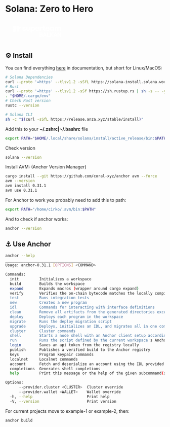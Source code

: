 # Solana: Zero to Hero
<?xml version="1.0" encoding="UTF-8"?>
<svg xmlns="http://www.w3.org/2000/svg" xmlns:xlink="http://www.w3.org/1999/xlink" width="200px" height="70px" viewBox="0 0 199 70" version="1.1">
<g id="surface1">
<path style=" stroke:none;fill-rule:nonzero;fill:rgb(100%,100%,100%);fill-opacity:1;" d="M 43.089844 21.03125 L 48.246094 21.03125 L 48.246094 22.984375 C 48.246094 25.632812 46.0625 27.773438 43.363281 27.773438 L 43.089844 27.773438 Z M 35.75 18.191406 L 43.089844 18.191406 L 43.089844 36.628906 L 42.214844 36.628906 C 36.894531 36.628906 35.832031 32.992188 35.832031 29.753906 Z M 23.824219 22.367188 C 23.824219 25.660156 26.226562 26.863281 28.898438 27.265625 L 23.824219 27.265625 L 23.824219 36.683594 L 28.710938 36.683594 C 33.621094 36.683594 34.195312 34.542969 34.195312 32.507812 C 34.195312 30.019531 32.449219 28.28125 29.746094 27.613281 L 34.195312 27.613281 L 34.195312 18.191406 L 29.308594 18.191406 C 24.398438 18.191406 23.824219 20.332031 23.824219 22.367188 Z M 23.824219 22.367188 "/>
<path style=" stroke:none;fill-rule:nonzero;fill:rgb(100%,100%,100%);fill-opacity:1;" d="M 167.070312 39.167969 L 172.464844 46.867188 L 172.464844 39.167969 L 175.257812 39.167969 L 175.257812 52.382812 L 172.917969 52.382812 L 167.503906 44.679688 L 167.503906 52.382812 L 164.710938 52.382812 L 164.710938 39.167969 Z M 167.070312 39.167969 "/>
<path style=" stroke:none;fill-rule:nonzero;fill:rgb(100%,100%,100%);fill-opacity:1;" d="M 164.109375 52.382812 L 161.074219 52.382812 L 157.714844 43.546875 L 154.300781 52.382812 L 151.335938 52.382812 L 156.582031 39.167969 L 158.847656 39.167969 Z M 161.109375 50.171875 L 154.28125 50.171875 L 155.242188 47.738281 L 160.148438 47.738281 Z M 161.109375 50.171875 "/>
<path style=" stroke:none;fill-rule:nonzero;fill:rgb(100%,100%,100%);fill-opacity:1;" d="M 143.007812 45.394531 L 148.253906 39.167969 L 151.78125 39.167969 L 146.460938 45.394531 L 152.234375 52.382812 L 148.59375 52.382812 Z M 140.761719 39.167969 L 143.554688 39.167969 L 143.554688 52.382812 L 140.761719 52.382812 Z M 140.761719 39.167969 "/>
<path style=" stroke:none;fill-rule:nonzero;fill:rgb(100%,100%,100%);fill-opacity:1;" d="M 133.914062 39.167969 L 133.914062 49.699219 L 139.953125 49.699219 L 139.953125 52.382812 L 131.121094 52.382812 L 131.121094 39.167969 Z M 133.914062 39.167969 "/>
<path style=" stroke:none;fill-rule:nonzero;fill:rgb(100%,100%,100%);fill-opacity:1;" d="M 130.523438 52.382812 L 127.484375 52.382812 L 124.125 43.546875 L 120.710938 52.382812 L 117.746094 52.382812 L 122.992188 39.167969 L 125.257812 39.167969 Z M 127.523438 50.171875 L 120.691406 50.171875 L 121.652344 47.738281 L 126.558594 47.738281 Z M 127.523438 50.171875 "/>
<path style=" stroke:none;fill-rule:nonzero;fill:rgb(100%,100%,100%);fill-opacity:1;" d="M 108.554688 39.167969 L 113.5 39.167969 C 114.253906 39.167969 114.945312 39.328125 115.574219 39.65625 C 116.203125 39.972656 116.703125 40.398438 117.066406 40.941406 C 117.429688 41.46875 117.613281 42.046875 117.613281 42.679688 C 117.613281 43.066406 117.53125 43.453125 117.367188 43.828125 C 117.21875 44.195312 117.003906 44.523438 116.726562 44.8125 C 116.449219 45.089844 116.140625 45.28125 115.800781 45.394531 C 116.265625 45.484375 116.683594 45.6875 117.046875 46 C 117.425781 46.300781 117.714844 46.679688 117.914062 47.132812 C 118.128906 47.585938 118.234375 48.078125 118.234375 48.605469 C 118.234375 49.296875 118.046875 49.933594 117.671875 50.511719 C 117.292969 51.089844 116.78125 51.550781 116.140625 51.890625 C 115.511719 52.21875 114.828125 52.382812 114.085938 52.382812 L 108.554688 52.382812 Z M 113.878906 49.699219 C 114.167969 49.699219 114.425781 49.636719 114.652344 49.511719 C 114.878906 49.386719 115.054688 49.214844 115.179688 49.003906 C 115.316406 48.777344 115.386719 48.523438 115.386719 48.246094 C 115.386719 47.96875 115.316406 47.726562 115.179688 47.511719 C 115.054688 47.285156 114.878906 47.109375 114.652344 46.980469 C 114.425781 46.855469 114.179688 46.792969 113.914062 46.792969 L 111.347656 46.792969 L 111.347656 49.699219 Z M 113.460938 44.320312 C 113.714844 44.320312 113.941406 44.261719 114.140625 44.148438 C 114.355469 44.035156 114.519531 43.886719 114.632812 43.695312 C 114.746094 43.496094 114.800781 43.277344 114.800781 43.035156 C 114.800781 42.808594 114.738281 42.609375 114.613281 42.433594 C 114.5 42.242188 114.34375 42.097656 114.140625 41.996094 C 113.941406 41.898438 113.714844 41.847656 113.460938 41.847656 L 111.347656 41.847656 L 111.347656 44.320312 Z M 113.460938 44.320312 "/>
<path style=" stroke:none;fill-rule:nonzero;fill:rgb(100%,100%,100%);fill-opacity:1;" d="M 59.148438 34.175781 C 58.023438 34.175781 57.027344 33.988281 56.167969 33.621094 C 55.304688 33.25 54.609375 32.710938 54.082031 32.007812 C 53.570312 31.304688 53.269531 30.46875 53.183594 29.5 L 56.746094 29.5 C 56.78125 29.9375 57.011719 30.289062 57.433594 30.554688 C 57.855469 30.820312 58.375 30.949219 58.992188 30.949219 C 59.535156 30.949219 59.960938 30.863281 60.257812 30.6875 C 60.558594 30.492188 60.707031 30.253906 60.707031 29.972656 C 60.707031 29.726562 60.601562 29.535156 60.390625 29.394531 C 60.179688 29.234375 59.90625 29.121094 59.574219 29.050781 C 59.253906 28.960938 58.816406 28.863281 58.253906 28.757812 C 57.285156 28.582031 56.472656 28.390625 55.824219 28.175781 C 55.191406 27.964844 54.636719 27.605469 54.160156 27.09375 C 53.703125 26.582031 53.472656 25.871094 53.472656 24.953125 C 53.472656 24.144531 53.675781 23.414062 54.082031 22.761719 C 54.503906 22.109375 55.101562 21.601562 55.875 21.230469 C 56.667969 20.859375 57.582031 20.675781 58.621094 20.675781 C 59.574219 20.675781 60.453125 20.84375 61.261719 21.175781 C 62.089844 21.511719 62.765625 22.003906 63.292969 22.65625 C 63.824219 23.308594 64.140625 24.101562 64.246094 25.035156 L 60.496094 25.035156 C 60.460938 24.699219 60.269531 24.417969 59.914062 24.1875 C 59.5625 23.941406 59.097656 23.820312 58.515625 23.820312 C 58.078125 23.820312 57.722656 23.898438 57.460938 24.058594 C 57.195312 24.199219 57.0625 24.417969 57.0625 24.71875 C 57.0625 24.945312 57.160156 25.132812 57.355469 25.273438 C 57.546875 25.394531 57.792969 25.5 58.09375 25.589844 C 58.394531 25.660156 58.824219 25.746094 59.386719 25.851562 C 60.390625 26.027344 61.21875 26.230469 61.871094 26.460938 C 62.539062 26.671875 63.117188 27.058594 63.613281 27.621094 C 64.105469 28.1875 64.351562 28.980469 64.351562 30 C 64.351562 30.773438 64.121094 31.488281 63.664062 32.140625 C 63.207031 32.773438 62.582031 33.277344 61.789062 33.644531 C 60.996094 33.996094 60.117188 34.175781 59.148438 34.175781 Z M 59.148438 34.175781 "/>
<path style=" stroke:none;fill-rule:nonzero;fill:rgb(100%,100%,100%);fill-opacity:1;" d="M 77.804688 27.886719 C 77.804688 29.101562 77.539062 30.183594 77.011719 31.136719 C 76.5 32.085938 75.78125 32.835938 74.847656 33.382812 C 73.914062 33.910156 72.847656 34.175781 71.652344 34.175781 C 70.472656 34.175781 69.410156 33.910156 68.457031 33.382812 C 67.523438 32.835938 66.792969 32.085938 66.265625 31.136719 C 65.738281 30.183594 65.476562 29.101562 65.476562 27.886719 L 65.476562 20.941406 L 69.195312 20.941406 L 69.195312 27.886719 C 69.195312 28.433594 69.292969 28.917969 69.488281 29.339844 C 69.679688 29.746094 69.960938 30.0625 70.332031 30.289062 C 70.71875 30.503906 71.160156 30.609375 71.652344 30.609375 C 72.410156 30.609375 73.007812 30.359375 73.449219 29.867188 C 73.886719 29.375 74.109375 28.714844 74.109375 27.886719 L 74.109375 20.941406 L 77.804688 20.941406 Z M 77.804688 27.886719 "/>
<path style=" stroke:none;fill-rule:nonzero;fill:rgb(100%,100%,100%);fill-opacity:1;" d="M 87.378906 20.675781 C 88.46875 20.675781 89.472656 20.976562 90.386719 21.574219 C 91.320312 22.171875 92.050781 22.992188 92.578125 24.03125 C 93.125 25.070312 93.398438 26.195312 93.398438 27.410156 C 93.398438 28.625 93.125 29.753906 92.578125 30.792969 C 92.050781 31.832031 91.320312 32.660156 90.386719 33.277344 C 89.472656 33.875 88.46875 34.175781 87.378906 34.175781 C 86.269531 34.175781 85.320312 33.902344 84.527344 33.355469 C 83.734375 32.808594 83.128906 32.035156 82.707031 31.03125 C 82.300781 30.007812 82.097656 28.800781 82.097656 27.410156 C 82.097656 26.039062 82.300781 24.839844 82.707031 23.820312 C 83.128906 22.796875 83.734375 22.023438 84.527344 21.496094 C 85.320312 20.949219 86.269531 20.675781 87.378906 20.675781 Z M 86.535156 24.214844 C 85.917969 24.214844 85.363281 24.355469 84.871094 24.636719 C 84.378906 24.917969 83.992188 25.308594 83.710938 25.800781 C 83.425781 26.292969 83.285156 26.832031 83.285156 27.410156 C 83.285156 28.011719 83.425781 28.554688 83.710938 29.050781 C 83.992188 29.523438 84.378906 29.902344 84.871094 30.183594 C 85.363281 30.46875 85.917969 30.609375 86.535156 30.609375 C 87.113281 30.609375 87.652344 30.46875 88.144531 30.183594 C 88.636719 29.902344 89.023438 29.515625 89.304688 29.023438 C 89.605469 28.53125 89.753906 27.992188 89.753906 27.410156 C 89.753906 26.832031 89.605469 26.300781 89.304688 25.828125 C 89.023438 25.332031 88.636719 24.945312 88.144531 24.664062 C 87.652344 24.363281 87.113281 24.214844 86.535156 24.214844 Z M 79.5625 20.941406 L 83.285156 20.941406 L 83.285156 39.167969 L 79.5625 39.167969 Z M 79.5625 20.941406 "/>
<path style=" stroke:none;fill-rule:nonzero;fill:rgb(100%,100%,100%);fill-opacity:1;" d="M 100.855469 34.175781 C 99.609375 34.175781 98.464844 33.875 97.425781 33.277344 C 96.386719 32.675781 95.566406 31.859375 94.96875 30.820312 C 94.371094 29.761719 94.070312 28.609375 94.070312 27.359375 C 94.070312 26.125 94.371094 25 94.96875 23.976562 C 95.566406 22.957031 96.378906 22.15625 97.398438 21.574219 C 98.417969 20.976562 99.554688 20.675781 100.804688 20.675781 C 101.964844 20.675781 103.03125 20.957031 104 21.519531 C 104.984375 22.066406 105.757812 22.824219 106.320312 23.792969 C 106.902344 24.761719 107.191406 25.835938 107.191406 27.015625 C 107.191406 27.507812 107.167969 27.964844 107.113281 28.390625 L 95.945312 28.390625 L 95.972656 25.90625 L 103.285156 25.90625 C 103.234375 25.464844 103.082031 25.085938 102.835938 24.769531 C 102.589844 24.453125 102.273438 24.207031 101.886719 24.03125 C 101.515625 23.835938 101.09375 23.738281 100.621094 23.738281 C 99.984375 23.738281 99.429688 23.878906 98.957031 24.164062 C 98.480469 24.445312 98.109375 24.875 97.847656 25.457031 C 97.582031 26.039062 97.453125 26.761719 97.453125 27.621094 C 97.453125 28.308594 97.59375 28.917969 97.875 29.445312 C 98.15625 29.957031 98.550781 30.351562 99.0625 30.632812 C 99.574219 30.914062 100.152344 31.058594 100.804688 31.058594 C 101.492188 31.058594 102.054688 30.914062 102.492188 30.632812 C 102.953125 30.351562 103.242188 29.992188 103.363281 29.550781 L 107.007812 29.550781 C 106.796875 30.941406 106.128906 32.0625 105.003906 32.90625 C 103.875 33.75 102.492188 34.175781 100.855469 34.175781 Z M 100.855469 34.175781 "/>
<path style=" stroke:none;fill-rule:nonzero;fill:rgb(100%,100%,100%);fill-opacity:1;" d="M 116.425781 24.480469 L 112.203125 24.480469 L 112.203125 33.910156 L 108.507812 33.910156 L 108.507812 20.941406 L 116.425781 20.941406 Z M 116.425781 24.480469 "/>
<path style=" stroke:none;fill-rule:nonzero;fill:rgb(100%,100%,100%);fill-opacity:1;" d="M 123.824219 34.09375 C 122.820312 34.09375 121.933594 33.882812 121.15625 33.460938 C 120.382812 33.019531 119.785156 32.394531 119.363281 31.585938 C 118.941406 30.757812 118.730469 29.769531 118.730469 28.625 L 118.730469 17.53125 L 122.453125 17.53125 L 122.453125 28.574219 C 122.453125 29.242188 122.652344 29.746094 123.058594 30.078125 C 123.480469 30.414062 124.027344 30.582031 124.695312 30.582031 C 125.066406 30.582031 125.382812 30.546875 125.644531 30.476562 L 125.644531 33.910156 C 125.136719 34.03125 124.527344 34.09375 123.824219 34.09375 Z M 116.328125 20.941406 L 125.644531 20.941406 L 125.644531 24.480469 L 116.328125 24.480469 Z M 116.328125 20.941406 "/>
<path style=" stroke:none;fill-rule:nonzero;fill:rgb(100%,100%,100%);fill-opacity:1;" d="M 132.773438 34.175781 C 131.523438 34.175781 130.378906 33.875 129.339844 33.277344 C 128.300781 32.675781 127.484375 31.859375 126.882812 30.820312 C 126.285156 29.761719 125.988281 28.609375 125.988281 27.359375 C 125.988281 26.125 126.285156 25 126.882812 23.976562 C 127.484375 22.957031 128.292969 22.15625 129.3125 21.574219 C 130.335938 20.976562 131.46875 20.675781 132.71875 20.675781 C 133.878906 20.675781 134.945312 20.957031 135.914062 21.519531 C 136.898438 22.066406 137.671875 22.824219 138.238281 23.792969 C 138.816406 24.761719 139.109375 25.835938 139.109375 27.015625 C 139.109375 27.507812 139.082031 27.964844 139.027344 28.390625 L 127.859375 28.390625 L 127.886719 25.90625 L 135.199219 25.90625 C 135.148438 25.464844 135 25.085938 134.753906 24.769531 C 134.503906 24.453125 134.1875 24.207031 133.800781 24.03125 C 133.433594 23.835938 133.007812 23.738281 132.535156 23.738281 C 131.902344 23.738281 131.347656 23.878906 130.871094 24.164062 C 130.394531 24.445312 130.027344 24.875 129.761719 25.457031 C 129.5 26.039062 129.367188 26.761719 129.367188 27.621094 C 129.367188 28.308594 129.507812 28.917969 129.789062 29.445312 C 130.070312 29.957031 130.464844 30.351562 130.976562 30.632812 C 131.488281 30.914062 132.066406 31.058594 132.71875 31.058594 C 133.40625 31.058594 133.96875 30.914062 134.410156 30.632812 C 134.867188 30.351562 135.15625 29.992188 135.28125 29.550781 L 138.921875 29.550781 C 138.710938 30.941406 138.042969 32.0625 136.917969 32.90625 C 135.789062 33.75 134.410156 34.175781 132.773438 34.175781 Z M 132.773438 34.175781 "/>
<path style=" stroke:none;fill-rule:nonzero;fill:rgb(100%,100%,100%);fill-opacity:1;" d="M 153.621094 33.910156 L 149.898438 33.910156 L 149.898438 20.941406 L 153.621094 20.941406 Z M 145.808594 34.175781 C 144.714844 34.175781 143.703125 33.875 142.769531 33.277344 C 141.839844 32.660156 141.109375 31.832031 140.578125 30.792969 C 140.050781 29.753906 139.789062 28.625 139.789062 27.410156 C 139.789062 26.195312 140.050781 25.070312 140.578125 24.03125 C 141.109375 22.992188 141.839844 22.171875 142.769531 21.574219 C 143.703125 20.976562 144.714844 20.675781 145.808594 20.675781 C 146.914062 20.675781 147.867188 20.949219 148.660156 21.496094 C 149.449219 22.023438 150.050781 22.796875 150.453125 23.820312 C 150.875 24.839844 151.085938 26.039062 151.085938 27.410156 C 151.085938 28.800781 150.875 30.007812 150.453125 31.03125 C 150.050781 32.035156 149.449219 32.808594 148.660156 33.355469 C 147.867188 33.902344 146.914062 34.175781 145.808594 34.175781 Z M 146.652344 30.609375 C 147.269531 30.609375 147.824219 30.46875 148.316406 30.183594 C 148.808594 29.902344 149.195312 29.523438 149.476562 29.050781 C 149.757812 28.554688 149.898438 28.011719 149.898438 27.410156 C 149.898438 26.8125 149.757812 26.277344 149.476562 25.800781 C 149.195312 25.308594 148.808594 24.917969 148.316406 24.636719 C 147.824219 24.355469 147.269531 24.214844 146.652344 24.214844 C 146.054688 24.214844 145.507812 24.363281 145.015625 24.664062 C 144.539062 24.945312 144.152344 25.332031 143.851562 25.828125 C 143.570312 26.300781 143.429688 26.832031 143.429688 27.410156 C 143.429688 27.992188 143.570312 28.53125 143.851562 29.023438 C 144.152344 29.515625 144.539062 29.902344 145.015625 30.183594 C 145.507812 30.46875 146.054688 30.609375 146.652344 30.609375 Z M 146.652344 30.609375 "/>
<path style=" stroke:none;fill-rule:nonzero;fill:rgb(100%,100%,100%);fill-opacity:1;" d="M 175.257812 33.910156 L 171.535156 33.910156 L 171.535156 24.480469 L 167.257812 24.480469 L 167.257812 33.910156 L 163.535156 33.910156 L 163.535156 24.480469 L 159.285156 24.480469 L 159.285156 33.910156 L 155.5625 33.910156 L 155.5625 20.941406 L 175.257812 20.941406 Z M 175.257812 33.910156 "/>
</g>
</svg>


## ⚙️ Install
You can find everything [here](https://www.anchor-lang.com/docs/installation) in documentation, but short for Linux/MacOS:
```sh
# Solana Dependencies
curl --proto '=https' --tlsv1.2 -sSfL https://solana-install.solana.workers.dev | zsh
# Rust
curl --proto '=https' --tlsv1.2 -sSf https://sh.rustup.rs | sh -s -- -y
. "$HOME/.cargo/env"
# Check Rust version
rustc --version

# Solana CLI
sh -c "$(curl -sSfL https://release.anza.xyz/stable/install)"
```
Add this to your **~/.zshrc|~/.bashrc** file 
```sh
export PATH="$HOME/.local/share/solana/install/active_release/bin:$PATH"
```
Check version
```sh
solana --version
```
Install AVM: (Anchor Version Manager)
```sh
cargo install --git https://github.com/coral-xyz/anchor avm --force
avm --version
avm install 0.31.1
avm use 0.31.1
```
For Anchor to work you probably need to add this to path:
```sh
export PATH="/home/cirko/.avm/bin:$PATH"
```
And to check if anchor works:
```sh
anchor --version
```

## ⚓ Use Anchor
```sh
anchor --help
______________________________________
Usage: anchor-0.31.1 [OPTIONS] <COMMAND>

Commands:
  init         Initializes a workspace
  build        Builds the workspace
  expand       Expands macros (wrapper around cargo expand)
  verify       Verifies the on-chain bytecode matches the locally compiled artifact. Run this command inside a program subdirectory, i.e., in the dir containing the program's Cargo.toml
  test         Runs integration tests
  new          Creates a new program
  idl          Commands for interacting with interface definitions
  clean        Remove all artifacts from the generated directories except program keypairs
  deploy       Deploys each program in the workspace
  migrate      Runs the deploy migration script
  upgrade      Deploys, initializes an IDL, and migrates all in one command. Upgrades a single program. The configured wallet must be the upgrade authority
  cluster      Cluster commands
  shell        Starts a node shell with an Anchor client setup according to the local config
  run          Runs the script defined by the current workspace's Anchor.toml
  login        Saves an api token from the registry locally
  publish      Publishes a verified build to the Anchor registry
  keys         Program keypair commands
  localnet     Localnet commands
  account      Fetch and deserialize an account using the IDL provided
  completions  Generates shell completions
  help         Print this message or the help of the given subcommand(s)

Options:
      --provider.cluster <CLUSTER>  Cluster override
      --provider.wallet <WALLET>    Wallet override
  -h, --help                        Print help
  -V, --version                     Print version
```

For current projects move to example-1 or example-2, then:
```
anchor build
```